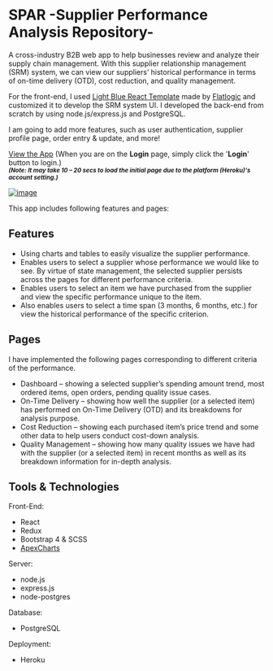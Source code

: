 # SPAR -Supplier Performance Analysis Repository-

A cross-industry B2B web app to help businesses review and analyze their supply chain management. With this supplier relationship management (SRM) system, we can view our suppliers’ historical performance in terms of on-time delivery (OTD), cost reduction, and quality management. 

For the front-end, I used [Light Blue React Template](https://flatlogic.github.io/light-blue-react-template/) made by [Flatlogic](https://flatlogic.com/) and customized it to develop the SRM system UI. 
I developed the back-end from scratch by using node.js/express.js and PostgreSQL.

I am going to add more features, such as user authentication, supplier profile page, order entry & update, and more!

[View the App](https://spar-web-app.herokuapp.com/) (When you are on the **Login** page, simply click the '**Login**' button to login.)  
<sub>***(Note: It may take 10 – 20 secs to load the initial page due to the platform (Heroku)'s account setting.)***  </sub>  

[![image](https://user-images.githubusercontent.com/62856945/92150802-db850900-edd4-11ea-8eb7-8767ece35c02.png)](https://spar-web-app.herokuapp.com/)


This app includes following features and pages:

## Features
* Using charts and tables to easily visualize the supplier performance.
* Enables users to select a supplier whose performance we would like to see. By virtue of state management, the selected supplier persists across the pages for different performance criteria. 
* Enables users to select an item we have purchased from the supplier and view the specific performance unique to the item.
* Also enables users to select a time span (3 months, 6 months, etc.) for view the historical performance of the specific criterion.

## Pages
I have implemented the following pages corresponding to different criteria of the performance.
* Dashboard – showing a selected supplier’s spending amount trend, most ordered items, open orders, pending quality issue cases.  
* On-Time Delivery – showing how well the supplier (or a selected item) has performed on On-Time Delivery (OTD) and its breakdowns for analysis purpose.
* Cost Reduction – showing each purchased item’s price trend and some other data to help users conduct cost-down analysis. 
* Quality Management – showing how many quality issues we have had with the supplier (or a selected item) in recent months as well as its breakdown information for in-depth analysis.



## Tools & Technologies
Front-End:
* React
* Redux
* Bootstrap 4 & SCSS
* [ApexCharts](https://apexcharts.com/)

Server:
* node.js
* express.js
* node-postgres

Database:
* PostgreSQL

Deployment:
* Heroku
